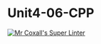 # Unit4-06-CPP
[![Mr Coxall's Super Linter](https://github.com/ICS3U-Programming-VanN/Unit4-06-CPP/workflows/Mr%20Coxall's%20Super%20Linter/badge.svg)](https://github.com/ICS3U-Programming-VanN/Unit4-06-CPP/actions/)